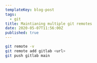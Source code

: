 ```yaml
---
templateKey: blog-post
tags:
  - git
title: Maintianing multiple git remotes
date: 2020-05-07T11:56:00Z
published: true
---
```


```bash
git remote -v
git remote add gitlab <url>
git push gitlab main
```
